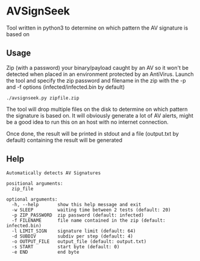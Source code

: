 # AVSignSeek
Tool written in python3 to determine on which pattern the AV signature is based on

## Usage 

Zip (with a password) your binary/payload caught by an AV so it won't be detected when placed in an environment protected by an AntiVirus.
Launch the tool and specify the zip password and filename in the zip with the -p and -f options (infected/infected.bin by default)

```
./avsignseek.py zipfile.zip
```

The tool will drop multiple files on the disk to determine on which pattern the signature is based on. It will obviously generate a lot of AV alerts, might be a good idea to run this on an host with no internet connection.

Once done, the result will be printed in stdout and a file (output.txt by default) containing the result will be generated

## Help

```
Automatically detects AV Signatures

positional arguments:
  zip_file

optional arguments:
  -h, --help       show this help message and exit
  -w SLEEP         waiting time between 2 tests (default: 20)
  -p ZIP_PASSWORD  zip password (default: infected)
  -f FILENAME      file name contained in the zip (default: infected.bin)
  -l LIMIT_SIGN    signature limit (default: 64)
  -d SUBDIV        subdiv per step (default: 4)
  -o OUTPUT_FILE   output_file (default: output.txt)
  -s START         start byte (default: 0)
  -e END           end byte
```
